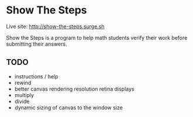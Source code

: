 Show The Steps
==============

Live site: http://show-the-steps.surge.sh

Show the Steps is a program to help math students verify their work
before submitting their answers.

## TODO

* instructions / help
* rewind
* better canvas rendering resolution retina displays
* multiply
* divide
* dynamic sizing of canvas to the window size